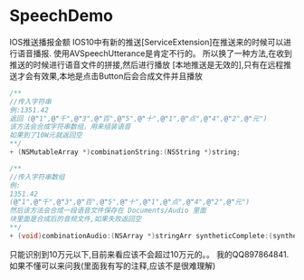 # SpeechDemo
IOS推送播报金额
IOS10中有新的推送[ServiceExtension]在推送来的时候可以进行语音播报.
使用AVSpeechUtterance是肯定不行的。
所以换了一种方法,在收到推送的时候进行语音文件的拼接,然后进行播放
[本地推送是无效的],只有在远程推送才会有效果,本地是点击Button后会合成文件并且播放
 ```Objective-C
/**
 //传入字符串
 例:1351.42
 返回 (@"1",@"千",@"3",@"百",@"5",@"十",@"1",@"点",@"4",@"2",@"元")
 该方法会合成字符串数组，用来组装语音
 如果到了10W元就返回空
 **/
+ (NSMutableArray *)combinationString:(NSString *)string;
 ```
 ```Objective-C
/**
 //传入字符串数组
 例:
 1351.42
 (@"1",@"千",@"3",@"百",@"5",@"十",@"1",@"点",@"4",@"2",@"元")
 然后该方法会合成一段语音文件保存在 Documents/Audio 里面
 块里面是合成后的音频文件,如果失败返回空
 **/
+ (void)combinationAudio:(NSArray *)stringArr syntheticComplete:(syntheticComplete)complete;
 ```
只能识别到10万元以下,目前来看应该不会超过10万元的。。
我的QQ897864841.如果不懂可以来问我(里面我有写的注释,应该不是很难理解)
